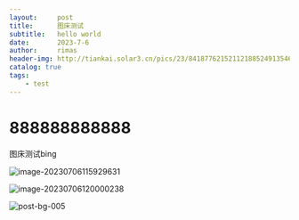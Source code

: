 ```yaml
---
layout:     post
title:      图床测试
subtitle:   hello world
date:       2023-7-6
author:     rimas
header-img: http://tiankai.solar3.cn/pics/23/84187762152112188524913546219231617219253_gopic_.jpg
catalog: true
tags:
    - test
---
```

# 888888888888



图床测试bing

![image-20230706115929631](http://tiankai.solar3.cn/pics/23/1525435151232178141082292341535214773191151_gopic_.png)

![image-20230706120000238](http://tiankai.solar3.cn/pics/23/8817687519114195200712322315418612786171_gopic_.png)



![post-bg-005](http://tiankai.solar3.cn/pics/23/84187762152112188524913546219231617219253_gopic_.jpg)

